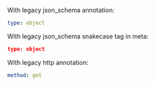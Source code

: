 With legacy json_schema annotation:

<!-- type: json_schema -->

```yaml title="title 1"
type: object
```

With legacy json_schema snakecase tag in meta:

```json json_schema title="title 1"
type: object
```

With legacy http annotation:

<!-- type: http -->

```yaml
method: get
```
